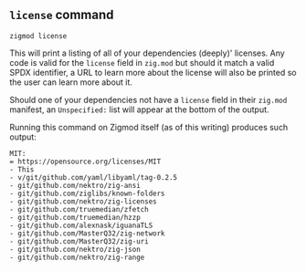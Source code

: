 ## `license` command
```
zigmod license
```

This will print a listing of all of your dependencies (deeply)' licenses. Any code is valid for the `license` field in `zig.mod` but should it match a valid SPDX identifier, a URL to learn more about the license will also be printed so the user can learn more about it.

Should one of your dependencies not have a `license` field in their `zig.mod` manifest, an `Unspecified:` list will appear at the bottom of the output.

Running this command on Zigmod itself (as of this writing) produces such output:
```
MIT:
= https://opensource.org/licenses/MIT
- This
- v/git/github.com/yaml/libyaml/tag-0.2.5
- git/github.com/nektro/zig-ansi
- git/github.com/ziglibs/known-folders
- git/github.com/nektro/zig-licenses
- git/github.com/truemedian/zfetch
- git/github.com/truemedian/hzzp
- git/github.com/alexnask/iguanaTLS
- git/github.com/MasterQ32/zig-network
- git/github.com/MasterQ32/zig-uri
- git/github.com/nektro/zig-json
- git/github.com/nektro/zig-range
```
